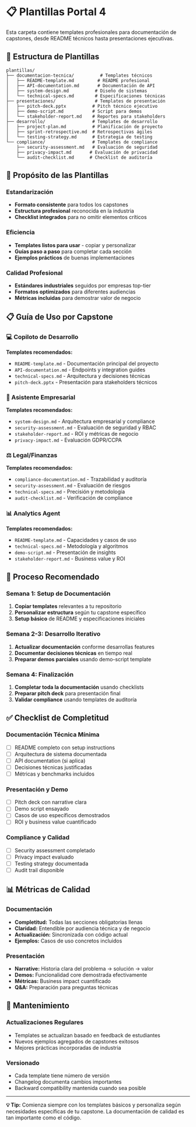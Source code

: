 # 📋 Plantillas Portal 4

Esta carpeta contiene templates profesionales para documentación de capstones, desde README técnicos hasta presentaciones ejecutivas.

## 📁 Estructura de Plantillas

```
plantillas/
├── documentacion-tecnica/          # Templates técnicos
│   ├── README-template.md         # README profesional
│   ├── API-documentation.md       # Documentación de API
│   ├── system-design.md          # Diseño de sistemas
│   └── technical-specs.md        # Especificaciones técnicas
├── presentaciones/               # Templates de presentación
│   ├── pitch-deck.pptx          # Pitch técnico ejecutivo
│   ├── demo-script.md           # Script para demos
│   └── stakeholder-report.md    # Reportes para stakeholders
├── desarrollo/                  # Templates de desarrollo
│   ├── project-plan.md          # Planificación de proyecto
│   ├── sprint-retrospective.md  # Retrospectivas ágiles
│   └── testing-strategy.md      # Estrategia de testing
└── compliance/                  # Templates de compliance
    ├── security-assessment.md   # Evaluación de seguridad
    ├── privacy-impact.md       # Evaluación de privacidad
    └── audit-checklist.md      # Checklist de auditoría
```

## 🎯 Propósito de las Plantillas

### Estandarización
- **Formato consistente** para todos los capstones
- **Estructura profesional** reconocida en la industria
- **Checklist integrados** para no omitir elementos críticos

### Eficiencia
- **Templates listos para usar** - copiar y personalizar
- **Guías paso a paso** para completar cada sección
- **Ejemplos prácticos** de buenas implementaciones

### Calidad Profesional
- **Estándares industriales** seguidos por empresas top-tier
- **Formatos optimizados** para diferentes audiencias
- **Métricas incluidas** para demostrar valor de negocio

## 📋 Guía de Uso por Capstone

### 💻 Copiloto de Desarrollo
**Templates recomendados:**
- `README-template.md` - Documentación principal del proyecto
- `API-documentation.md` - Endpoints y integration guides
- `technical-specs.md` - Arquitectura y decisiones técnicas
- `pitch-deck.pptx` - Presentación para stakeholders técnicos

### 🏢 Asistente Empresarial
**Templates recomendados:**
- `system-design.md` - Arquitectura empresarial y compliance
- `security-assessment.md` - Evaluación de seguridad y RBAC
- `stakeholder-report.md` - ROI y métricas de negocio
- `privacy-impact.md` - Evaluación GDPR/CCPA

### ⚖️ Legal/Finanzas
**Templates recomendados:**
- `compliance-documentation.md` - Trazabilidad y auditoría
- `security-assessment.md` - Evaluación de riesgos
- `technical-specs.md` - Precisión y metodología
- `audit-checklist.md` - Verificación de compliance

### 📊 Analytics Agent
**Templates recomendados:**
- `README-template.md` - Capacidades y casos de uso
- `technical-specs.md` - Metodología y algoritmos
- `demo-script.md` - Presentación de insights
- `stakeholder-report.md` - Business value y ROI

## 🚀 Proceso Recomendado

### Semana 1: Setup de Documentación
1. **Copiar templates** relevantes a tu repositorio
2. **Personalizar estructura** según tu capstone específico
3. **Setup básico** de README y especificaciones iniciales

### Semana 2-3: Desarrollo Iterativo
1. **Actualizar documentación** conforme desarrollas features
2. **Documentar decisiones técnicas** en tiempo real
3. **Preparar demos parciales** usando demo-script template

### Semana 4: Finalización
1. **Completar toda la documentación** usando checklists
2. **Preparar pitch deck** para presentación final
3. **Validar compliance** usando templates de auditoría

## ✅ Checklist de Completitud

### Documentación Técnica Mínima
- [ ] README completo con setup instructions
- [ ] Arquitectura de sistema documentada
- [ ] API documentation (si aplica)
- [ ] Decisiones técnicas justificadas
- [ ] Métricas y benchmarks incluidos

### Presentación y Demo
- [ ] Pitch deck con narrative clara
- [ ] Demo script ensayado
- [ ] Casos de uso específicos demostrados
- [ ] ROI y business value cuantificado

### Compliance y Calidad
- [ ] Security assessment completado
- [ ] Privacy impact evaluado
- [ ] Testing strategy documentada
- [ ] Audit trail disponible

## 📊 Métricas de Calidad

### Documentación
- **Completitud:** Todas las secciones obligatorias llenas
- **Claridad:** Entendible por audiencia técnica y de negocio
- **Actualización:** Sincronizada con código actual
- **Ejemplos:** Casos de uso concretos incluidos

### Presentación
- **Narrative:** Historia clara del problema → solución → valor
- **Demos:** Funcionalidad core demostrada efectivamente
- **Métricas:** Business impact cuantificado
- **Q&A:** Preparación para preguntas técnicas

## 🔄 Mantenimiento

### Actualizaciones Regulares
- Templates se actualizan basado en feedback de estudiantes
- Nuevos ejemplos agregados de capstones exitosos
- Mejores prácticas incorporadas de industria

### Versionado
- Cada template tiene número de versión
- Changelog documenta cambios importantes
- Backward compatibility mantenida cuando sea posible

---

**💡 Tip:** Comienza siempre con los templates básicos y personaliza según necesidades específicas de tu capstone. La documentación de calidad es tan importante como el código.

